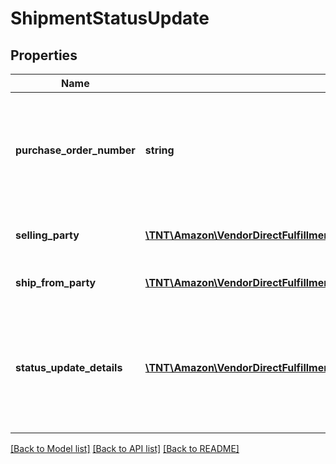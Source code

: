 # ShipmentStatusUpdate

## Properties
Name | Type | Description | Notes
------------ | ------------- | ------------- | -------------
**purchase_order_number** | **string** | Purchase order number of the shipment for which to update the shipment status. | 
**selling_party** | [**\TNT\Amazon\VendorDirectFulfillmentShipping\V20211228\Model\PartyIdentification**](PartyIdentification.md) | ID of the selling party or vendor. | 
**ship_from_party** | [**\TNT\Amazon\VendorDirectFulfillmentShipping\V20211228\Model\PartyIdentification**](PartyIdentification.md) | Warehouse code of vendor. | 
**status_update_details** | [**\TNT\Amazon\VendorDirectFulfillmentShipping\V20211228\Model\StatusUpdateDetails**](StatusUpdateDetails.md) | Provide the details about the status of the shipment at that particular point of time. | 

[[Back to Model list]](../README.md#documentation-for-models) [[Back to API list]](../README.md#documentation-for-api-endpoints) [[Back to README]](../README.md)


